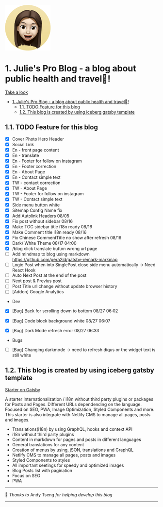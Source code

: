 <!-- [![Gitpod Ready-to-Code](https://img.shields.io/badge/Gitpod-Ready--to--Code-blue?logo=gitpod)](https://gitpod.io/#https://github.com/diogorodrigues/iceberg-gatsby-multilang)  -->

<img src="./src/images/julie-icon.png" width="150">






# 1. Julie's Pro Blog - a blog about public health and travel!

[Take a look](https://juliespro.netlify.com)

 <!-- [Demo on Netlify](https://iceberg-gatsby-multilang.netlify.com/) -->

- [1. Julie's Pro Blog - a blog about public health and travel!](#1-julies-pro-blog---a-blog-about-public-health-and-travel)
  - [1.1. TODO Feature for this blog](#11-todo-feature-for-this-blog)
  - [1.2. This blog is created by using iceberg gatsby template](#12-this-blog-is-created-by-using-iceberg-gatsby-template)

## 1.1. TODO Feature for this blog

- [x] Cover Photo Hero Header
- [x] Social Link
- [x] En - front page content
- [x] En - translate
- [x] En - Footer for follow on instagram
- [x] En - Footer correction
- [x] En - About Page
- [x] En - Contact simple text
- [x] TW - contact correction
- [x] TW - About Page
- [x] TW - Footer for follow on instagram
- [x] TW - Contact simple text
- [x] Side menu button white
- [x] Sitemap Config Name fix
- [x] Add Autolink Headers 08/05
- [x] Fix post without sidebar 08/16
- [x] Make TOC sidebar title i18n ready 08/16
- [x] Make Comment title i18n ready 08/16
- [x] Fix Chinese CommentTitle no show after refresh 08/16
- [x] Dark/ White Theme 08/17 04:00
- [x] /blog click translate button wrong url page
- [ ] Add mindmap to blog using markdown https://github.com/gera2ld/gatsby-remark-markmap
- [ ] Logic Post when into SinglePost close side menu automatically -> Need React Hook
- [ ] Auto Next Post at the end of the post
- [ ] Next post & Previus post
- [ ] Post Title url change without update browser history
- [ ] [Addon] Google Analytics

* Dev
- [x] [Bug] Back for scrolling down to bottom 08/27 06:02
- [x] [Bug] Code block background white 08/27 06:07
- [x] [Bug] Dark Mode refresh error 08/27 06:33


* Bugs
- [ ] [Bug] Changing darkmode -> need to refresh  diqus or the widget text is still white

## 1.2. This blog is created by using iceberg gatsby template

[Starter on Gatsby](https://www.gatsbyjs.org/starters/diogorodrigues/iceberg-gatsby-multilang/) 

A starter Internationalization / i18n without third party plugins or packages for Posts and Pages. Different URLs dependending on the language. Focused on SEO, PWA, Image Optimization, Styled Components and more. This starter is also integrate with Netlify CMS to manage all pages, posts and images.

-   Translations(i18n) by using GraphQL, hooks and context API
-   i18n without third party plugins
-   Content in markdown for pages and posts in different languages
-   General translations for any content
-   Creation of menus by using, jSON, translations and GraphQL
-   Netlify CMS to manage all pages, posts and images
-   Styled Components to styles
-   All important seetings for speedy and optimized images
-   Blog Posts list with pagination
-   Focus on SEO
-   PWA




---

💜 _Thanks_ _to_  Andy Tseng _for_ _helping_ _develop_ _this_ _blog_

---
